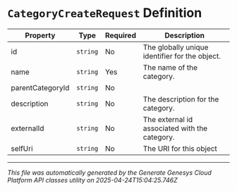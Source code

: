 # `CategoryCreateRequest` Definition

| Property | Type | Required | Description |
|----------|------|----------|-------------|
| id | `string` | No | The globally unique identifier for the object. |
| name | `string` | Yes | The name of the category. |
| parentCategoryId | `string` | No |  |
| description | `string` | No | The description for the category. |
| externalId | `string` | No | The external id associated with the category. |
| selfUri | `string` | No | The URI for this object |

---

*This file was automatically generated by the Generate Genesys Cloud Platform API classes utility on 2025-04-24T15:04:25.746Z*